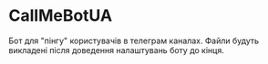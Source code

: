 # CallMeBotUA
Бот для "пінгу" користувачів в телеграм каналах. 
Файли будуть викладені після доведення налаштувань боту до кінця.
